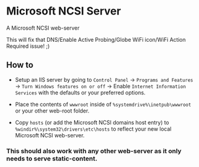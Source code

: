 # Microsoft NCSI Server
A Microsoft NCSI web-server

This will fix that DNS/Enable Active Probing/Globe WiFi icon/WiFi Action Required issue!  ;)

## How to
- Setup an IIS server by going to `Control Panel` -> `Programs and Features` -> `Turn Windows features on or off` -> Enable `Internet Information Services` with the defaults or your preferred options.

- Place the contents of `wwwroot` inside of `%systemdrive%\inetpub\wwwroot` or your other web-root folder.

- Copy `hosts` (or add the Microsoft NCSI domains host entry) to `%windir%\system32\drivers\etc\hosts` to reflect your new local Microsoft NCSI web-server.

### This should also work with any other web-server as it only needs to serve static-content.
